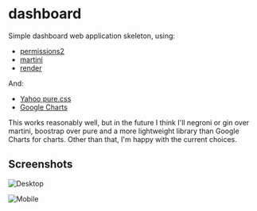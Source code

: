 dashboard
=========


Simple dashboard web application skeleton, using:

* [permissions2](https://github.com/xyproto/permissions2)
* [martini](https://github.com/go-martini/martini)
* [render](https://github.com/unrolled/render)

And:

* [Yahoo pure.css](http://purecss.io/)
* [Google Charts](https://developers.google.com/chart/)

This works reasonably well, but in the future I think I'll negroni or gin over martini, boostrap over pure and a more lightweight library than Google Charts for charts. Other than that, I'm happy with the current choices.


Screenshots
-----------

![Desktop](https://github.com/xyproto/dashboard/screenshots/desktop.png)

![Mobile](https://github.com/xyproto/dashboard/screenshots/mobile.png)

